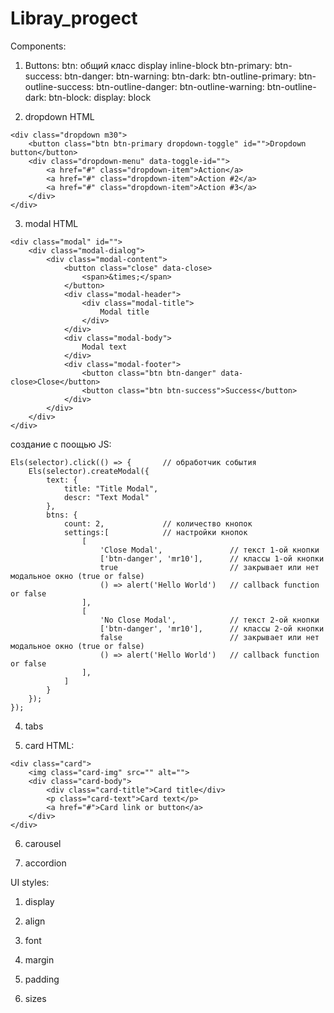 # Libray_progect

Components:

1. Buttons:
    btn: общий класс display inline-block
    btn-primary:
    btn-success:
    btn-danger:
    btn-warning:
    btn-dark:
    btn-outline-primary:
    btn-outline-success:
    btn-outline-danger:
    btn-outline-warning:
    btn-outline-dark:
    btn-block: display: block

2. dropdown
HTML
```
<div class="dropdown m30">
    <button class="btn btn-primary dropdown-toggle" id="">Dropdown button</button>
    <div class="dropdown-menu" data-toggle-id="">
        <a href="#" class="dropdown-item">Action</a>
        <a href="#" class="dropdown-item">Action #2</a>
        <a href="#" class="dropdown-item">Action #3</a>
    </div>
</div>
```
3. modal
HTML
```
<div class="modal" id="">
    <div class="modal-dialog">
        <div class="modal-content">
            <button class="close" data-close>
                <span>&times;</span>
            </button>
            <div class="modal-header">
                <div class="modal-title">
                    Modal title
                </div>
            </div>
            <div class="modal-body">
                Modal text
            </div>
            <div class="modal-footer">
                <button class="btn btn-danger" data-close>Close</button>
                <button class="btn btn-success">Success</button>
            </div>
        </div>
    </div>
</div>
```

создание с поощью JS:
```
Els(selector).click(() => {       // обработчик события
    Els(selector).createModal({
        text: {
            title: "Title Modal",
            descr: "Text Modal"
        },
        btns: {
            count: 2,             // количество кнопок
            settings:[            // настройки кнопок
                [
                    'Close Modal',               // текст 1-ой кнопки
                    ['btn-danger', 'mr10'],      // классы 1-ой кнопки
                    true                         // закрывает или нет модальное окно (true or false)
                    () => alert('Hello World')   // callback function or false
                ],
                [
                    'No Close Modal',            // текст 2-ой кнопки
                    ['btn-danger', 'mr10'],      // классы 2-ой кнопки
                    false                        // закрывает или нет модальное окно (true or false)
                    () => alert('Hello World')   // callback function or false
                ],
            ]
        }
    });
});
```

4. tabs

5. card
HTML:
```
<div class="card">
    <img class="card-img" src="" alt="">
    <div class="card-body">
        <div class="card-title">Card title</div>
        <p class="card-text">Card text</p>
        <a href="#">Card link or button</a>
    </div>
</div>
```

6. carousel

7. accordion

UI styles:

1. display

2. align

3. font

4. margin

5. padding

6. sizes


